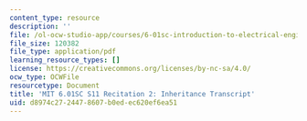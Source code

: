 ```yaml
---
content_type: resource
description: ''
file: /ol-ocw-studio-app/courses/6-01sc-introduction-to-electrical-engineering-and-computer-science-i-spring-2011/d8974c2724478607b0edec620ef6ea51_MIT6_01SC_rec2_300k.pdf
file_size: 120382
file_type: application/pdf
learning_resource_types: []
license: https://creativecommons.org/licenses/by-nc-sa/4.0/
ocw_type: OCWFile
resourcetype: Document
title: 'MIT 6.01SC S11 Recitation 2: Inheritance Transcript'
uid: d8974c27-2447-8607-b0ed-ec620ef6ea51
---
```

